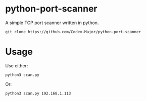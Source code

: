 # python-port-scanner
A simple TCP port scanner written in python.

```git clone https://github.com/Codex-Major/python-port-scanner```

# Usage
Use either:

```python3 scan.py```

Or:

```python3 scan.py 192.168.1.113```

